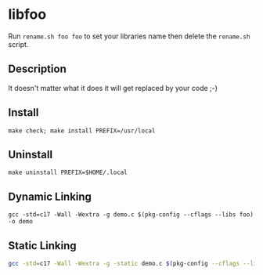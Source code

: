 # libfoo

Run `rename.sh foo foo` to set your libraries name then delete the `rename.sh` script.

## Description

It doesn't matter what it does it will get replaced by your code ;-)

## Install

```
make check; make install PREFIX=/usr/local
```
## Uninstall
```
make uninstall PREFIX=$HOME/.local
```

## Dynamic Linking

```
gcc -std=c17 -Wall -Wextra -g demo.c $(pkg-config --cflags --libs foo) -o demo
```

## Static Linking

```bash
gcc -std=c17 -Wall -Wextra -g -static demo.c $(pkg-config --cflags --libs --static foo) -o demo
```
